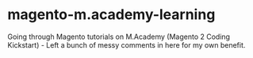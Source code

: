# magento-m.academy-learning
Going through Magento tutorials on M.Academy (Magento 2 Coding Kickstart) - Left a bunch of messy comments in here for my own benefit.
